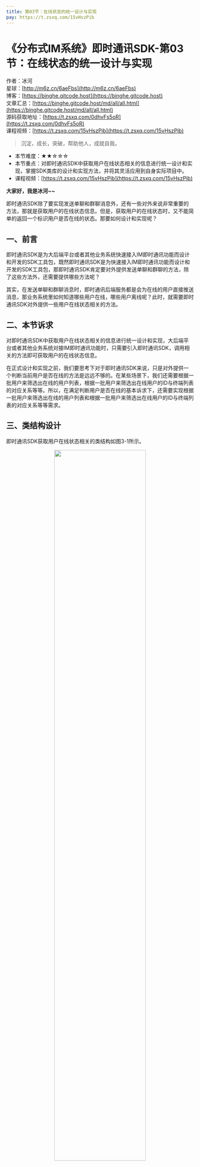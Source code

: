 ```yaml
---
title: 第03节：在线状态的统一设计与实现
pay: https://t.zsxq.com/15vHszPib
---
```


# 《分布式IM系统》即时通讯SDK-第03节：在线状态的统一设计与实现

作者：冰河
<br/>星球：[http://m6z.cn/6aeFbs](http://m6z.cn/6aeFbs)
<br/>博客：[https://binghe.gitcode.host](https://binghe.gitcode.host)
<br/>文章汇总：[https://binghe.gitcode.host/md/all/all.html](https://binghe.gitcode.host/md/all/all.html)
<br/>源码获取地址：[https://t.zsxq.com/0dhvFs5oR](https://t.zsxq.com/0dhvFs5oR)
<br/>课程视频：[https://t.zsxq.com/15vHszPib](https://t.zsxq.com/15vHszPib)

> 沉淀，成长，突破，帮助他人，成就自我。

* 本节难度：★★☆☆☆
* 本节重点：对即时通讯SDK中获取用户在线状态相关的信息进行统一设计和实现，掌握SDK类库的设计和实现方法，并将其灵活应用到自身实际项目中。
* 课程视频：[https://t.zsxq.com/15vHszPib](https://t.zsxq.com/15vHszPib)

**大家好，我是冰河~~**

即时通讯SDK除了要实现发送单聊和群聊消息外，还有一些对外来说非常重要的方法，那就是获取用户的在线状态信息。但是，获取用户的在线状态时，又不能简单的返回一个标识用户是否在线的状态。那要如何设计和实现呢？

## 一、前言

即时通讯SDK是为大后端平台或者其他业务系统快速接入IM即时通讯功能而设计和开发的SDK工具包，既然即时通讯SDK是为快速接入IM即时通讯功能而设计和开发的SDK工具包，那即时通讯SDK肯定要对外提供发送单聊和群聊的方法，除了这些方法外，还需要提供哪些方法呢？

其实，在发送单聊和群聊消息时，即时通讯后端服务都是会为在线的用户直接推送消息，那业务系统里如何知道哪些用户在线，哪些用户离线呢？此时，就需要即时通讯SDK对外提供一些用户在线状态相关的方法。

## 二、本节诉求

对即时通讯SDK中获取用户在线状态相关的信息进行统一设计和实现，大后端平台或者其他业务系统对接IM即时通讯功能时，只需要引入即时通讯SDK，调用相关的方法即可获取用户的在线状态信息。

在正式设计和实现之前，我们要思考下对于即时通讯SDK来说，只是对外提供一个判断当前用户是否在线的方法是远远不够的。在某些场景下，我们还需要根据一批用户来筛选出在线的用户列表，根据一批用户来筛选出在线用户的ID与终端列表的对应关系等等。所以，在满足判断用户是否在线的基本诉求下，还需要实现根据一批用户来筛选出在线的用户列表和根据一批用户来筛选出在线用户的ID与终端列表的对应关系等等需求。

## 三、类结构设计

即时通讯SDK获取用户在线状态相关的类结构如图3-1所示。

<div align="center">
    <img src="https://binghe.gitcode.host/images/project/im/2023-12-24-001.png?raw=true" width="70%">
    <br/>
</div>

可以看到，整体类结构还是比较简单的，在原来的基础上添加了获取用户状态相关的方法。

## 查看完整文章

加入[冰河技术](https://public.zsxq.com/groups/48848484411888.html)知识星球，解锁完整技术文章、小册、视频与完整代码